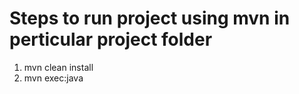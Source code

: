 # Steps to run project using mvn in perticular project folder

1. mvn clean install
2. mvn exec:java
